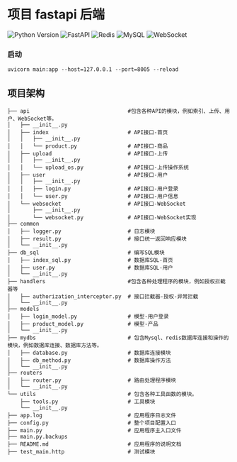 # 项目 fastapi 后端

![Python Version](https://img.shields.io/badge/Python-3.8.9-blue.svg)
![FastAPI](https://img.shields.io/badge/FastAPI-0.95.1-green)
![Redis](https://img.shields.io/badge/Redis-4.5.5-red)
![MySQL](https://img.shields.io/badge/MySQL-5.7.1-blue)
![WebSocket](https://img.shields.io/badge/WebSocket-8.0-orange)

### 启动
```  
uvicorn main:app --host=127.0.0.1 --port=8005 --reload  
```

## 项目架构
```
├── api                               #包含各种API的模块，例如索引、上传、用户、WebSocket等。
│   ├── __init__.py
│   ├── index                         # API接口-首页
│   │   ├── __init__.py
│   │   └── product.py                # API接口-商品
│   ├── upload                        # API接口-上传
│   │   ├── __init__.py
│   │   └── upload_os.py              # API接口-上传操作系统
│   ├── user                          # API接口-用户
│   │   ├── __init__.py
│   │   ├── login.py                  # API接口-用户登录
│   │   └── user.py                   # API接口-用户信息
│   └── websocket                     # API接口-WebSocket
│       ├── __init__.py
│       └── websocket.py              # API接口-WebSocket实现
├── common
│   ├── logger.py                     # 日志模块
│   ├── result.py                     # 接口统一返回响应模块
│   └── __init__.py
├── db_sql                            # 编写SQL模块
│   ├── index_sql.py                  # 数据库SQL-首页
│   ├── user.py                       # 数据库SQL-用户
│   └── __init__.py
├── handlers                          #包含各种处理程序的模块，例如授权拦截器等
│   ├── authorization_interceptor.py  # 接口拦截器-授权-异常拦截
│   └── __init__.py
├── models
│   ├── login_model.py                # 模型-用户登录
│   ├── product_model.py              # 模型-产品
│   └── __init__.py
├── mydbs                             # 包含Mysql、redis数据库连接和操作的模块，例如数据库连接、数据库方法等。
│   ├── database.py                   # 数据库连接模块
│   ├── db_method.py                  # 数据库操作方法
│   └── __init__.py
├── routers
│   ├── router.py                     # 路由处理程序模块
│   └── __init__.py
└── utils                             # 包含各种工具函数的模块。
    ├── tools.py                      # 工具模块
    └── __init__.py
├── app.log                           # 应用程序日志文件
├── config.py                         # 整个项目配置入口
├── main.py                           # 应用程序主入口文件
├── main.py.backups
├── README.md                         # 应用程序的说明文档
├── test_main.http                    # 测试模块

```
